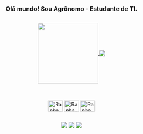 <div align="center">
  <h3> Olá mundo! Sou Agrônomo - Estudante de TI.</h2>
</div>

  ##

<div align="center">
<a href="https://github.com/Rrlopes07/Rrlopes07">
  <img height="165em" align="center" src="https://github-readme-stats.vercel.app/api?username=Rrlopes07&PAT1=Rrlopes07&show_icons=true&theme=swift&include_all_commits=true&count_private=true" />
</a>
<a height="180em" href="https://github.com/Rrlopes07/Rrlopes07">
  <img align="center" src="https://github-readme-stats.vercel.app/api/top-langs/?username=Rrlopes07&PAT1=Rrlopes07&theme=swift" />
</a>
</div>
  
  ##
  
<div align="center" style="display: inline_block"><br>
  <img align="center" alt="Rapha-Java" height="30" width="40" src="https://cdn.jsdelivr.net/gh/devicons/devicon/icons/python/python-original.svg">
  <img align="center" alt="Rapha-Python" height="30" width="40" src="https://cdn.jsdelivr.net/gh/devicons/devicon/icons/java/java-original.svg">    
  <img align="center" alt="Rapha-SQL" height="30" width="40" src="https://cdn.jsdelivr.net/gh/devicons/devicon/icons/postgresql/postgresql-original.svg">
</div>
  
  ##
  
<div align="center"> 
  <a href="https://www.instagram.com/raphaelrlopes/" target="_blank"><img src="https://img.shields.io/badge/-Instagram-%23E4405F?style=for-the-badge&logo=instagram&logoColor=white" target="_blank"></a>
  <a href="https://www.linkedin.com/in/raphaelrlopes/" target="_blank"><img src="https://img.shields.io/badge/-LinkedIn-%230077B5?style=for-the-badge&logo=linkedin&logoColor=white" target="_blank"></a> 
  <a href="https://cursos.alura.com.br/user/rrlopes" target="_blank"><img src="https://cursos.alura.com.br/assets/images/logos/logo-alura.svg" target="_blank"></a> 
</div>
